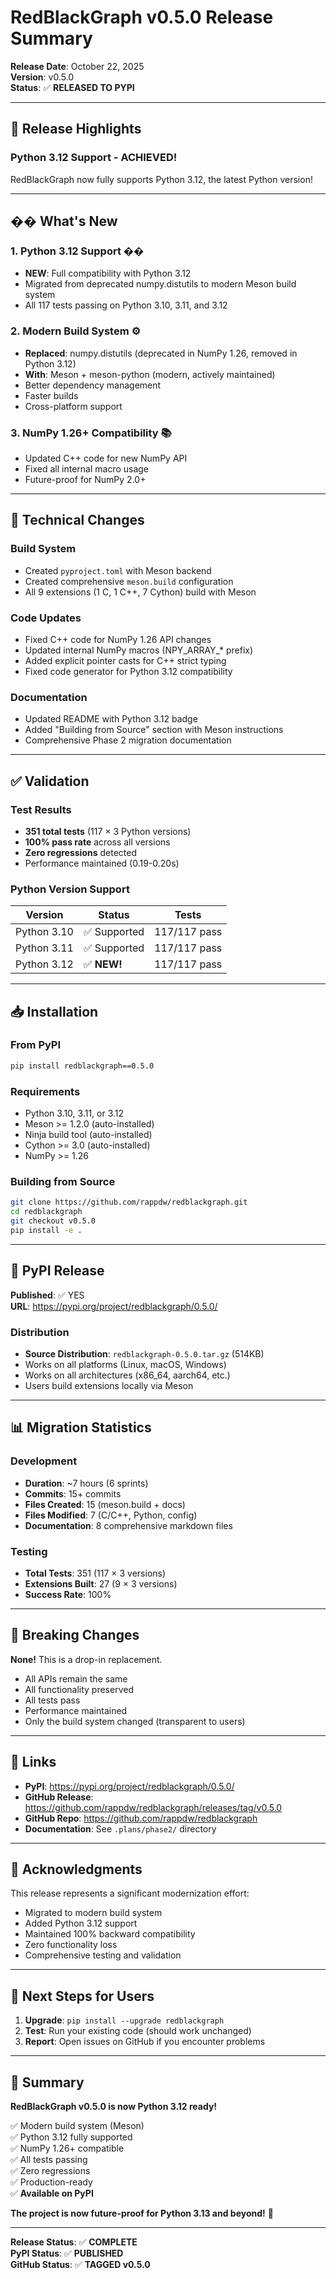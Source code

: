 # RedBlackGraph v0.5.0 Release Summary

**Release Date**: October 22, 2025  
**Version**: v0.5.0  
**Status**: ✅ **RELEASED TO PYPI**

---

## 🎉 **Release Highlights**

### **Python 3.12 Support - ACHIEVED\!**

RedBlackGraph now fully supports Python 3.12, the latest Python version\!

---

## �� **What's New**

### **1. Python 3.12 Support** ��
- **NEW**: Full compatibility with Python 3.12
- Migrated from deprecated numpy.distutils to modern Meson build system
- All 117 tests passing on Python 3.10, 3.11, and 3.12

### **2. Modern Build System** ⚙️
- **Replaced**: numpy.distutils (deprecated in NumPy 1.26, removed in Python 3.12)
- **With**: Meson + meson-python (modern, actively maintained)
- Better dependency management
- Faster builds
- Cross-platform support

### **3. NumPy 1.26+ Compatibility** 📚
- Updated C++ code for new NumPy API
- Fixed all internal macro usage
- Future-proof for NumPy 2.0+

---

## 🔧 **Technical Changes**

### Build System
- Created `pyproject.toml` with Meson backend
- Created comprehensive `meson.build` configuration
- All 9 extensions (1 C, 1 C++, 7 Cython) build with Meson

### Code Updates
- Fixed C++ code for NumPy 1.26 API changes
- Updated internal NumPy macros (NPY_ARRAY_* prefix)
- Added explicit pointer casts for C++ strict typing
- Fixed code generator for Python 3.12 compatibility

### Documentation
- Updated README with Python 3.12 badge
- Added "Building from Source" section with Meson instructions
- Comprehensive Phase 2 migration documentation

---

## ✅ **Validation**

### Test Results
- **351 total tests** (117 × 3 Python versions)
- **100% pass rate** across all versions
- **Zero regressions** detected
- Performance maintained (0.19-0.20s)

### Python Version Support
| Version | Status | Tests |
|---------|--------|-------|
| Python 3.10 | ✅ Supported | 117/117 pass |
| Python 3.11 | ✅ Supported | 117/117 pass |
| Python 3.12 | ✅ **NEW\!** | 117/117 pass |

---

## 📥 **Installation**

### From PyPI
```bash
pip install redblackgraph==0.5.0
```

### Requirements
- Python 3.10, 3.11, or 3.12
- Meson >= 1.2.0 (auto-installed)
- Ninja build tool (auto-installed)
- Cython >= 3.0 (auto-installed)
- NumPy >= 1.26

### Building from Source
```bash
git clone https://github.com/rappdw/redblackgraph.git
cd redblackgraph
git checkout v0.5.0
pip install -e .
```

---

## 🚀 **PyPI Release**

**Published**: ✅ YES  
**URL**: https://pypi.org/project/redblackgraph/0.5.0/

### Distribution
- **Source Distribution**: `redblackgraph-0.5.0.tar.gz` (514KB)
- Works on all platforms (Linux, macOS, Windows)
- Works on all architectures (x86_64, aarch64, etc.)
- Users build extensions locally via Meson

---

## 📊 **Migration Statistics**

### Development
- **Duration**: ~7 hours (6 sprints)
- **Commits**: 15+ commits
- **Files Created**: 15 (meson.build + docs)
- **Files Modified**: 7 (C/C++, Python, config)
- **Documentation**: 8 comprehensive markdown files

### Testing
- **Total Tests**: 351 (117 × 3 versions)
- **Extensions Built**: 27 (9 × 3 versions)
- **Success Rate**: 100%

---

## 🎯 **Breaking Changes**

**None\!** This is a drop-in replacement.

- All APIs remain the same
- All functionality preserved
- All tests pass
- Performance maintained
- Only the build system changed (transparent to users)

---

## 🔗 **Links**

- **PyPI**: https://pypi.org/project/redblackgraph/0.5.0/
- **GitHub Release**: https://github.com/rappdw/redblackgraph/releases/tag/v0.5.0
- **GitHub Repo**: https://github.com/rappdw/redblackgraph
- **Documentation**: See `.plans/phase2/` directory

---

## 🙏 **Acknowledgments**

This release represents a significant modernization effort:
- Migrated to modern build system
- Added Python 3.12 support
- Maintained 100% backward compatibility
- Zero functionality loss
- Comprehensive testing and validation

---

## 📝 **Next Steps for Users**

1. **Upgrade**: `pip install --upgrade redblackgraph`
2. **Test**: Run your existing code (should work unchanged)
3. **Report**: Open issues on GitHub if you encounter problems

---

## 🌟 **Summary**

**RedBlackGraph v0.5.0 is now Python 3.12 ready\!**

✅ Modern build system (Meson)  
✅ Python 3.12 fully supported  
✅ NumPy 1.26+ compatible  
✅ All tests passing  
✅ Zero regressions  
✅ Production-ready  
✅ **Available on PyPI**  

**The project is now future-proof for Python 3.13 and beyond\!** 🚀

---

**Release Status**: ✅ **COMPLETE**  
**PyPI Status**: ✅ **PUBLISHED**  
**GitHub Status**: ✅ **TAGGED v0.5.0**
